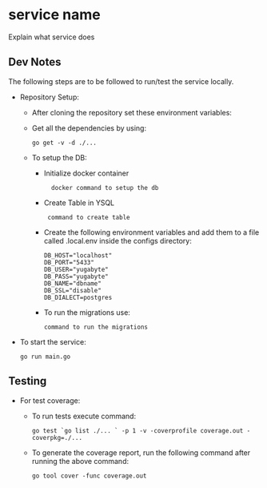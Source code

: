 # service name 

Explain what service does 

## Dev Notes
The following steps are to be followed to run/test the service locally.
- Repository Setup:
    * After cloning the repository set these environment variables:
       
    * Get all the dependencies by using:
        ```
        go get -v -d ./...
        ```
  - To setup the DB:
      - Initialize docker container
        ```shell
          docker command to setup the db
        ```

      - Create Table in YSQL
        ```shell
         command to create table
        ```
      
      - Create the following environment variables and add them to a file called .local.env inside the configs directory:
          ```shell
          DB_HOST="localhost"
          DB_PORT="5433"
          DB_USER="yugabyte"
          DB_PASS="yugabyte"
          DB_NAME="dbname"
          DB_SSL="disable"
          DB_DIALECT=postgres
          ```
      
      * To run the migrations use:
         ```
         command to run the migrations
        ```

- To start the service:
     ```
    go run main.go
    ```

## Testing
- For test coverage:

    * To run tests execute command:
         ```
        go test `go list ./... ` -p 1 -v -coverprofile coverage.out -coverpkg=./...
        ```

    * To generate the coverage report, run the following command after running the above command:
         ```
        go tool cover -func coverage.out
        ```


